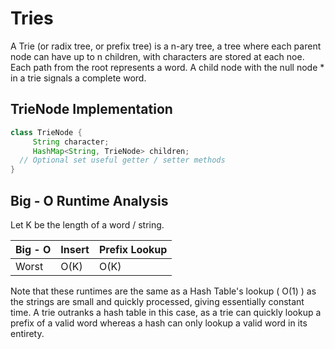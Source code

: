 # Tries # 

A Trie (or radix tree, or prefix tree) is a n-ary tree, a tree where each parent node can have up to n children, with 
characters are stored at each noe. Each path from the root represents a word. A child node with the null node * in a trie signals a complete word. 

## TrieNode Implementation ## 

```java 
class TrieNode {
     String character; 
     HashMap<String, TrieNode> children; 
  // Optional set useful getter / setter methods 
} 
```
## Big - O Runtime Analysis ## 
Let K be the length of a word / string. 

|Big - O  | Insert    |  Prefix Lookup   | 
|---------| --------  | ---------------- |
| Worst   |  O(K)     |   O(K)           |

Note that these runtimes are the same as a Hash Table's lookup  ( O(1) ) as the strings are small and quickly processed, giving essentially constant time. A trie outranks a hash table in this case, as a trie can quickly lookup a prefix of a valid word whereas a hash can only lookup a valid word in its entirety.  




